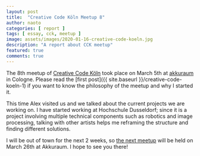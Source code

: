 ```yaml
---
layout: post
title:  "Creative Code Köln Meetup 8"
author: naoto
categories: [ report ]
tags: [ essay, cck, meetup ]
image: assets/images/2020-01-16-creative-code-koeln.jpg
description: "A report about CCK meetup"
featured: true
comments: true
---
```


The 8th meetup of [Creative Code Köln](https://creativecodekoeln.github.io/) took place on March 5th at [akkuraum](https://www.akkuraum.com/) in Cologne. Please read the [first post]({{ site.baseurl }}/creative-code-koeln-1) if you want to know the philosophy of the meetup and why I started it.

This time Alex visited us and we talked about the current projects we are working on. I have started working at Hochschule Dusseldorf; since it is a project involving multiple technical components such as robotics and image processing, talking with other artists helps me reframing the structure and finding different solutions.

I will be out of town for the next 2 weeks, so [the next meetup](https://www.meetup.com/akkuraum/events/cxlllrybcfbjc/) will be held on March 26th at Akkuraum. I hope to see you there!